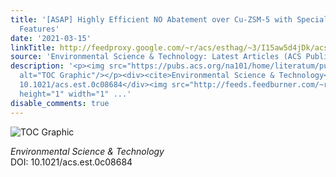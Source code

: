 ```yaml
---
title: '[ASAP] Highly Efficient NO Abatement over Cu-ZSM-5 with Special Nanosheet
  Features'
date: '2021-03-15'
linkTitle: http://feedproxy.google.com/~r/acs/esthag/~3/I15aw5d4jDk/acs.est.0c08684
source: 'Environmental Science & Technology: Latest Articles (ACS Publications)'
description: '<p><img src="https://pubs.acs.org/na101/home/literatum/publisher/achs/journals/content/esthag/0/esthag.ahead-of-print/acs.est.0c08684/20210315/images/medium/es0c08684_0009.gif"
  alt="TOC Graphic"/></p><div><cite>Environmental Science & Technology</cite></div><div>DOI:
  10.1021/acs.est.0c08684</div><img src="http://feeds.feedburner.com/~r/acs/esthag/~4/I15aw5d4jDk"
  height="1" width="1" ...'
disable_comments: true
---
```

<p><img src="https://pubs.acs.org/na101/home/literatum/publisher/achs/journals/content/esthag/0/esthag.ahead-of-print/acs.est.0c08684/20210315/images/medium/es0c08684_0009.gif" alt="TOC Graphic"/></p><div><cite>Environmental Science & Technology</cite></div><div>DOI: 10.1021/acs.est.0c08684</div><img src="http://feeds.feedburner.com/~r/acs/esthag/~4/I15aw5d4jDk" height="1" width="1" ...